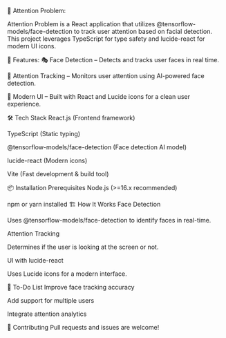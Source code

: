 🧠 Attention Problem:

Attention Problem is a React application that utilizes @tensorflow-models/face-detection to track user attention based on facial detection. This project leverages TypeScript for type safety and lucide-react for modern UI icons.

🚀 Features:
🎭 Face Detection – Detects and tracks user faces in real time.

👀 Attention Tracking – Monitors user attention using AI-powered face detection.

🎨 Modern UI – Built with React and Lucide icons for a clean user experience.

🛠️ Tech Stack
React.js (Frontend framework)

TypeScript (Static typing)

@tensorflow-models/face-detection (Face detection AI model)

lucide-react (Modern icons)

Vite (Fast development & build tool)

📦 Installation
Prerequisites
Node.js (>=16.x recommended)

npm or yarn installed
🏗️ How It Works
Face Detection

Uses @tensorflow-models/face-detection to identify faces in real-time.

Attention Tracking

Determines if the user is looking at the screen or not.

UI with lucide-react

Uses Lucide icons for a modern interface.

📌 To-Do List
 Improve face tracking accuracy

 Add support for multiple users

 Integrate attention analytics

 🤝 Contributing
Pull requests and issues are welcome!
